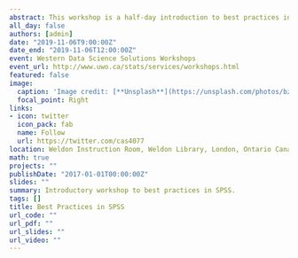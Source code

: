 ```yaml
---
abstract: This workshop is a half-day introduction to best practices in SPSS, a GUI-based statistical package that is used in both academia and industry.  It is one of the most widely used statistical software packages, especially in the social sciences, and provides a user-friendly interface for quantitative statistical analyses and interpretation. This workshop will introduce participants to data manipulation, calculations, statistical analyses, and how to produce useful graphs and numeric summaries in SPSS. Participants will also learn to write basic syntax commands that can be used to automate analyses and facilitate reproducibility.
all_day: false
authors: [admin]
date: "2019-11-06T9:00:00Z"
date_end: "2019-11-06T12:00:00Z"
event: Western Data Science Solutions Workshops
event_url: http://www.uwo.ca/stats/services/workshops.html
featured: false
image:
  caption: 'Image credit: [**Unsplash**](https://unsplash.com/photos/bzdhc5b3Bxs)'
  focal_point: Right
links:
- icon: twitter
  icon_pack: fab
  name: Follow
  url: https://twitter.com/cas4077
location: Weldon Instruction Room, Weldon Library, London, Ontario Canada
math: true
projects: ""
publishDate: "2017-01-01T00:00:00Z"
slides: ""
summary: Introductory workshop to best practices in SPSS.
tags: []
title: Best Practices in SPSS
url_code: ""
url_pdf: ""
url_slides: ""
url_video: ""
---
```

